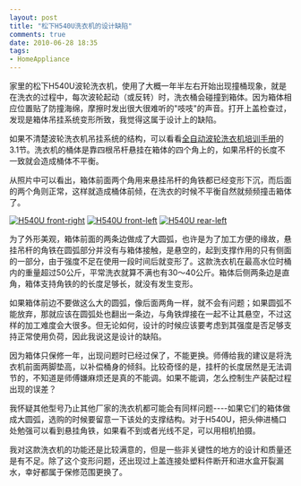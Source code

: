 ```yaml
---
layout: post
title: "松下H540U洗衣机的设计缺陷"
comments: true
date: 2010-06-28 18:35
tags:
- HomeAppliance
---
```

家里的松下H540U波轮洗衣机，使用了大概一年半左右开始出现撞桶现象，就是在洗衣的过程中，每次波轮起动（或反转）时，洗衣桶会碰撞到箱体。因为箱体相应位置贴了防撞海绵，摩擦时发出很大很难听的"吱吱"的声音。打开上盖检查过，发现是箱体吊挂系统变形所致，我觉得这属于设计上的缺陷。

如果不清楚波轮洗衣机吊挂系统的结构，可以看看[全自动波轮洗衣机培训手册](http://wenku.baidu.com/view/b996ea335a8102d276a22ff5.html)的3.1节。洗衣机的桶体是靠四根吊杆悬挂在箱体的四个角上的，如果吊杆的长度不一致就会造成桶体不平衡。

从照片中可以看出，箱体前面两个角用来悬挂吊杆的角铁都已经变形下沉，而后面的两个角则正常，这样就造成桶体前倾，在洗衣的时候不平衡自然就频频撞击箱体了。

[![H540U front-right](http://farm5.static.flickr.com/4143/4741375101_8ae3ce01eb.jpg)](http://www.flickr.com/photos/leoliang/4741375101/) [![H540U front-left](http://farm5.static.flickr.com/4093/4741375099_9191b131d3.jpg)](http://www.flickr.com/photos/leoliang/4741375099/) [![H540U rear-left](http://farm5.static.flickr.com/4143/4741375103_3675a8e073.jpg)](http://www.flickr.com/photos/leoliang/4741375103/)

为了外形美观，箱体前面的两条边做成了大圆弧，也许是为了加工方便的缘故，悬挂吊杆的角铁在圆弧部分并没有与箱体接触，是悬空的，起到支撑作用的只有侧面的一部分，由于强度不足在使用一段时间后就变形了。这款洗衣机在最高水位时桶内的重量超过50公斤，平常洗衣就算不满也有30～40公斤。箱体后侧两条边是直角，箱体支持角铁的的长度足够长，就没有发生变形。

如果箱体前边不要做这么大的圆弧，像后面两角一样，就不会有问题；如果圆弧不能放弃，那就应该在圆弧处也翻出一条边，与角铁焊接在一起不让其悬空，不过这样的加工难度会大很多。但无论如何，设计的时候应该要考虑到其强度是否足够支持正常使用负荷，因此我说这是设计的缺陷。

因为箱体只保修一年，出现问题时已经过保了，不能更换。师傅给我的建议是将洗衣机前面两脚垫高，以补偿桶身的倾斜。比较奇怪的是，挂杆的长度居然是无法调节的，不知道是师傅嫌麻烦还是真的不能调。如果不能调，怎么控制生产装配过程出现的误差？

我怀疑其他型号乃止其他厂家的洗衣机都可能会有同样问题----如果它们的箱体做成大圆弧，选购的时候要留意一下该处的支撑结构。对于H540U，把头伸进桶口处勉强可以看到悬挂角铁，如果看不到或者光线不足，可以用相机拍摄。

我对这款洗衣机的功能还是比较满意的，但是一些非关键性的地方的设计和质量还是有不足。除了这个变形问题，还出现过上盖连接处塑料件断开和进水盒开裂漏水，幸好都属于保修范围更换了。
